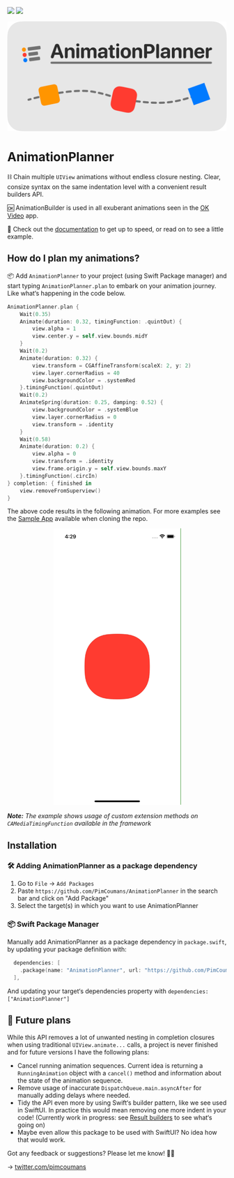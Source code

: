 [![](https://img.shields.io/endpoint?url=https%3A%2F%2Fswiftpackageindex.com%2Fapi%2Fpackages%2FPimCoumans%2FAnimationPlanner%2Fbadge%3Ftype%3Dswift-versions)](https://swiftpackageindex.com/PimCoumans/AnimationPlanner)
 [![](https://img.shields.io/endpoint?url=https%3A%2F%2Fswiftpackageindex.com%2Fapi%2Fpackages%2FPimCoumans%2FAnimationPlanner%2Fbadge%3Ftype%3Dplatforms)](https://swiftpackageindex.com/PimCoumans/AnimationPlanner)

![Animation Planner logo](Assets/AnimationPlanner.png)
 
# AnimationPlanner

⛓ Chain multiple `UIView` animations without endless closure nesting. Clear, consize syntax on the same indentation level with a convenient result builders API.

🆗 AnimationBuilder is used in all exuberant animations seen in the [OK Video](https://okvideo.app/download) app.

📖 Check out the [documentation](https://swiftpackageindex.com/PimCoumans/AnimationPlanner/main/documentation/animationplanner) to get up to speed, or read on to see a little example.

## How do I plan my animations?

📦 Add `AnimationPlanner` to your project (using Swift Package manager) and start typing `AnimationPlanner.plan` to embark on your animation journey. Like what‘s happening in the code below.

```swift
AnimationPlanner.plan {
    Wait(0.35)
    Animate(duration: 0.32, timingFunction: .quintOut) {
        view.alpha = 1
        view.center.y = self.view.bounds.midY
    }
    Wait(0.2)
    Animate(duration: 0.32) {
        view.transform = CGAffineTransform(scaleX: 2, y: 2)
        view.layer.cornerRadius = 40
        view.backgroundColor = .systemRed
    }.timingFunction(.quintOut)
    Wait(0.2)
    AnimateSpring(duration: 0.25, damping: 0.52) {
        view.backgroundColor = .systemBlue
        view.layer.cornerRadius = 0
        view.transform = .identity
    }
    Wait(0.58)
    Animate(duration: 0.2) {
        view.alpha = 0
        view.transform = .identity
        view.frame.origin.y = self.view.bounds.maxY
    }.timingFunction(.circIn)
} completion: { finished in
    view.removeFromSuperview()
}
```

The above code results in the following animation. For more examples see the [Sample App](Sample%20App/AnimationPlanner-Sample/ViewController.swift) available when cloning the repo.
<p align="center">
    <img src="Assets/sample-app.gif" width="293" height="634" />
</p>

_**Note:** The example shows usage of custom extension methods on `CAMediaTimingFunction` available in the framework_

## Installation

### 🛠 Adding AnimationPlanner as a package dependency

1. Go to `File` -> `Add Packages`
3. Paste `https://github.com/PimCoumans/AnimationPlanner` in the search bar and click on "Add Package"
4. Select the target(s) in which you want to use AnimationPlanner

### 📦 Swift Package Manager

Manually add AnimationPlanner as a package dependency in `package.swift`, by updating your package definition with: 

```swift
  dependencies: [
    .package(name: "AnimationPlanner", url: "https://github.com/PimCoumans/AnimationPlanner.git", .branch("main"))
  ],
```

And updating your target‘s dependencies property with `dependencies: ["AnimationPlanner"]`

## 🔮 Future plans
 
While this API removes a lot of unwanted nesting in completion closures when using traditional `UIView.animate...` calls, a project is never finished and for future versions I have the following plans:
 - Cancel running animation sequences. Current idea is returning a `RunningAnimation` object with a `cancel()` method and information about the state of the animation sequence.
 - Remove usage of inaccurate `DispatchQueue.main.asyncAfter` for manually adding delays where needed.
 - Tidy the API even more by using Swift‘s builder pattern, like we see used in SwiftUI. In practice this would mean removing one more indent in your code! (Currently work in progress: see [Result builders](https://github.com/PimCoumans/AnimationPlanner/pull/10) to see what‘s going on)
 - Maybe even allow this package to be used with SwiftUI? No idea how that would work.
 
Got any feedback or suggestions? Please let me know! ✌🏻

→ [twitter.com/pimcoumans](https://twitter.com/pimcoumans)
